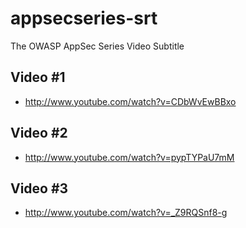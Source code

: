 appsecseries-srt
================

The OWASP AppSec Series Video Subtitle

Video #1
--------
- http://www.youtube.com/watch?v=CDbWvEwBBxo

Video #2
--------
- http://www.youtube.com/watch?v=pypTYPaU7mM

Video #3
--------
- http://www.youtube.com/watch?v=_Z9RQSnf8-g

